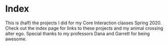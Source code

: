 # Index
This is (half) the projects I did for my Core Interaction classes Spring 2020.
Check out the index page for links to these projects and my animal crossing alter ego.
Special thanks to my professors Dana and Garrett for being awesome.
